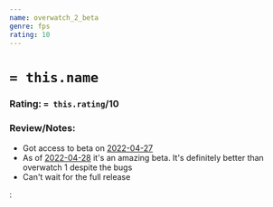```yaml
---
name: overwatch_2_beta
genre: fps
rating: 10
---
```

# `= this.name`
### Rating: `= this.rating`/10

### Review/Notes:

- Got access to beta on [2022-04-27](../../Daily_Notes/2022-04-27.md)
- As of [2022-04-28](../../Daily_Notes/2022-04-28.md) it's an amazing beta. It's definitely better than overwatch 1 despite the bugs
- Can't wait for the full release

:
 